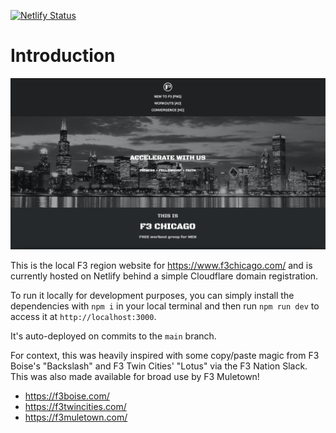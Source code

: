 [![Netlify Status](https://api.netlify.com/api/v1/badges/107adb18-0cb0-40d0-a701-6baa7b9daca0/deploy-status)](https://app.netlify.com/sites/gleeful-beijinho-903835/deploys)

# Introduction

[![Chicago](./README/chicago.png)](https://www.f3chicago.com/)

This is the local F3 region website for <https://www.f3chicago.com/> and is currently hosted on Netlify behind a simple Cloudflare domain registration.

To run it locally for development purposes, you can simply install the dependencies with `npm i` in your local terminal and then run `npm run dev` to access it at `http://localhost:3000`.

It's auto-deployed on commits to the `main` branch.

For context, this was heavily inspired with some copy/paste magic from F3 Boise's "Backslash" and F3 Twin Cities' "Lotus" via the F3 Nation Slack. This was also made available for broad use by F3 Muletown!

- <https://f3boise.com/>
- <https://f3twincities.com/>
- <https://f3muletown.com/>
